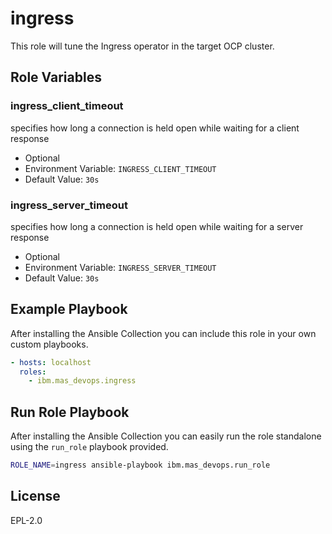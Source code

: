# ingress
This role will tune the Ingress operator in the target OCP cluster.

## Role Variables
### ingress_client_timeout
specifies how long a connection is held open while waiting for a client response

- Optional
- Environment Variable: `INGRESS_CLIENT_TIMEOUT`
- Default Value: `30s`

### ingress_server_timeout
specifies how long a connection is held open while waiting for a server response

- Optional
- Environment Variable: `INGRESS_SERVER_TIMEOUT`
- Default Value: `30s`

## Example Playbook
After installing the Ansible Collection you can include this role in your own custom playbooks.

```yaml
- hosts: localhost
  roles:
    - ibm.mas_devops.ingress
```


## Run Role Playbook
After installing the Ansible Collection you can easily run the role standalone using the `run_role` playbook provided.

```bash
ROLE_NAME=ingress ansible-playbook ibm.mas_devops.run_role
```


## License
EPL-2.0
